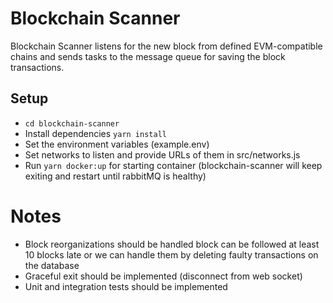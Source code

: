 # Blockchain Scanner
Blockchain Scanner listens for the new block from defined EVM-compatible chains and sends tasks to the message queue for saving the block transactions.

## Setup
- `cd blockchain-scanner`
- Install dependencies `yarn install`
- Set the environment variables (example.env)
- Set networks to listen and provide URLs of them in src/networks.js
- Run `yarn docker:up` for starting container (blockchain-scanner will keep exiting and restart until rabbitMQ is healthy)

# Notes
- Block reorganizations should be handled block can be followed at least 10 blocks late or we can handle them by deleting faulty transactions on the database
- Graceful exit should be implemented (disconnect from web socket)
- Unit and integration tests should be implemented